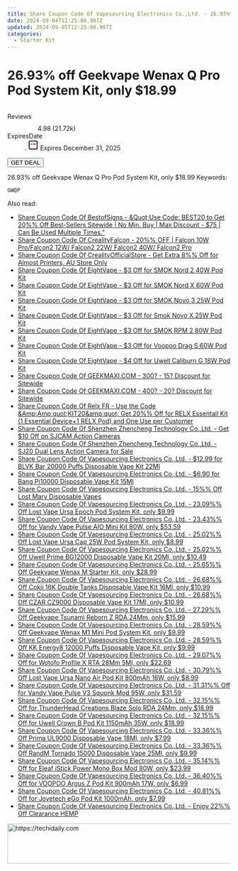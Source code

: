 ```yaml
---
title: Share Coupon Code Of Vapesourcing Electronics Co.,Ltd. - 26.93%% Off Geekvape Wenax Q Pro Pod System Kit, only $18.99
date: 2024-09-04T12:25:00.907Z
updated: 2024-09-05T12:25:00.907Z
categories:
  - Starter Kit
---
```



<main class="px-4 py-6 sm:p-6 md:px-8 md:py-10">
  <div class="mx-auto grid max-w-4xl grid-cols-1">
    <div class="relative col-start-1 row-start-1 flex flex-col-reverse rounded-lg bg-gradient-to-t from-black/75 via-black/0 p-3 sm:row-start-2 sm:bg-none sm:p-0 lg:row-start-1">
      <h1 class="mt-1 text-lg font-semibold text-white sm:text-slate-900 md:text-2xl dark:sm:text-white">26.93% off Geekvape Wenax Q Pro Pod System Kit, only $18.99</h1>
    </div>
        <div class="col-start-1 col-end-3 row-start-1 grid gap-4 sm:mb-6 sm:grid-cols-4 lg:col-start-2 lg:row-span-6 lg:row-end-6 lg:mb-0 lg:gap-6">
      <img src="https://static.shareasale.com/image/90958/deal/GeekvapeWenaxQProPodSystemKit.png" alt="" class="h-60 w-full rounded-lg object-cover sm:col-span-2 sm:h-52 lg:col-span-full" loading="lazy" />
    </div>
        <dl class="row-start-2 mt-4 flex items-center text-xs font-medium sm:row-start-3 sm:mt-1 md:mt-2.5 lg:row-start-2">
      <dt class="sr-only">Reviews</dt>
      <dd class="flex items-center text-indigo-600 dark:text-indigo-400">
        <svg width="24" height="24" fill="none" aria-hidden="true" class="mr-1 stroke-current dark:stroke-indigo-500">
          <path d="m12 5 2 5h5l-4 4 2.103 5L12 16l-5.103 3L9 14l-4-4h5l2-5Z" stroke-width="2" stroke-linecap="round" stroke-linejoin="round" />
        </svg>
        <span>4.98 <span class="font-normal text-slate-400">(21.72k)</span></span>
      </dd>
      <dt class="sr-only">ExpiresDate</dt>
      <dd class="flex items-center">
        <svg width="2" height="2" aria-hidden="true" fill="currentColor" class="mx-3 text-slate-300">
          <circle cx="1" cy="1" r="1" />
        </svg>
        <svg width="24" height="24" viewBox="0 0 24 24" fill="none" stroke="currentColor" stroke-width="2">
          <rect x="3" y="3" width="18" height="18" rx="2" fill="#fff" />
          <path d="M6 10L18 10" stroke="red" stroke-width="2" fill="none" />
          <path d="M10 6L10 18" stroke="#fff" stroke-width="2" fill="none" />
        </svg>
        Expires December 31, 2025      </dd>
    </dl>
    <div class="col-start-1 row-start-3 mt-4 self-center sm:col-start-2 sm:row-span-2 sm:row-start-2 sm:mt-0 lg:col-start-1 lg:row-start-3 lg:row-end-4 lg:mt-6">
      <button type="button" onClick="javascript:window.open(decodeURIComponent('https%3A%2F%2Fwww.shareasale.com%2Fu.cfm%3Fd%3D1228182%26m%3D90958%26u%3D4338022'), '_blank');void(0);" class="rounded-lg bg-red-600 px-3 py-2 text-sm font-medium leading-6 text-white">GET DEAL</button>
    </div>
    <p class="col-start-1 mt-4 text-sm leading-6 sm:col-span-2 lg:col-span-1 lg:row-start-4 lg:mt-6 dark:text-slate-400">26.93% off Geekvape Wenax Q Pro Pod System Kit, only $18.99 Keywords: </p>
    <p class="mt-4">
      <code class="bg-purple-900 p-4 text-sm font-bold tracking-widest text-white">GWQP</code>
    </p>
  </div>
</main>
<span class="atpl-alsoreadstyle">Also read:</span>
<div><ul>
<li><a href="https://coupons.techidaily.com/coupon-1109544-share-63219-sale/"><u>Share Coupon Code Of BestofSigns - &Quot;Use Code: BEST20 to Get 20%% Off Best-Sellers Sitewide | No Min. Buy | Max Discount - $75 | Can Be Used Multiple Times.&quot;</u></a></li>
<li><a href="https://coupons.techidaily.com/coupon-1105784-share-150021-sale/"><u>Share Coupon Code Of CrealityFalcon - 20%% OFF | Falcon 10W Pro/Falcon2 12W/ Falcon2 22W/ Falcon2 40W/ Falcon2 Pro</u></a></li>
<li><a href="https://coupons.techidaily.com/coupon-1097677-share-124834-sale/"><u>Share Coupon Code Of CrealityOfficialStore - Get Extra 8%% Off for Almost Printers, AU Store Only</u></a></li>
<li><a href="https://coupons.techidaily.com/coupon-1108623-share-59344-sale/"><u>Share Coupon Code Of EightVape - $3 Off for SMOK Nord 2 40W Pod Kit</u></a></li>
<li><a href="https://coupons.techidaily.com/coupon-1108615-share-59344-sale/"><u>Share Coupon Code Of EightVape - $3 Off for SMOK Nord X 60W Pod Kit</u></a></li>
<li><a href="https://coupons.techidaily.com/coupon-1108192-share-59344-sale/"><u>Share Coupon Code Of EightVape - $3 Off for SMOK Novo 3 25W Pod Kit</u></a></li>
<li><a href="https://coupons.techidaily.com/coupon-1108618-share-59344-sale/"><u>Share Coupon Code Of EightVape - $3 Off for Smok Novo X 25W Pod Kit</u></a></li>
<li><a href="https://coupons.techidaily.com/coupon-1108616-share-59344-sale/"><u>Share Coupon Code Of EightVape - $3 Off for SMOK RPM 2 80W Pod Kit</u></a></li>
<li><a href="https://coupons.techidaily.com/coupon-1108620-share-59344-sale/"><u>Share Coupon Code Of EightVape - $3 Off for Voopoo Drag S 60W Pod Kit</u></a></li>
<li><a href="https://coupons.techidaily.com/coupon-1108193-share-59344-sale/"><u>Share Coupon Code Of EightVape - $4 Off for Uwell Caliburn G 18W Pod Kit</u></a></li>
<li><a href="https://coupons.techidaily.com/coupon-643237-share-77450-sale/"><u>Share Coupon Code Of GEEKMAXI.COM - 300? - 15? Discount for Sitewide</u></a></li>
<li><a href="https://coupons.techidaily.com/coupon-643238-share-77450-sale/"><u>Share Coupon Code Of GEEKMAXI.COM - 400? - 20? Discount for Sitewide</u></a></li>
<li><a href="https://coupons.techidaily.com/coupon-1108398-share-92020-sale/"><u>Share Coupon Code Of Relx FR - Use the Code &Amp;Amp;quot;KIT20&amp;amp;quot; Get 20%% Off for RELX Essentail Kit (1 Essential Device+1 RELX Pod) and One Use per Customer</u></a></li>
<li><a href="https://coupons.techidaily.com/coupon-1110003-share-138391-sale/"><u>Share Coupon Code Of Shenzhen Zhencheng Technology Co.,Ltd. - Get $10 Off on SJCAM Action Cameras</u></a></li>
<li><a href="https://coupons.techidaily.com/coupon-1106871-share-138391-sale/"><u>Share Coupon Code Of Shenzhen Zhencheng Technology Co.,Ltd. - SJ20 Dual Lens Action Camera for Sale</u></a></li>
<li><a href="https://coupons.techidaily.com/coupon-1110238-share-90958-sale/"><u>Share Coupon Code Of Vapesourcing Electronics Co.,Ltd. - $12.99 for BLVK Bar 20000 Puffs Disposable Vape Kit 22Ml</u></a></li>
<li><a href="https://coupons.techidaily.com/coupon-1108970-share-90958-sale/"><u>Share Coupon Code Of Vapesourcing Electronics Co.,Ltd. - $6.90 for Bang Pi10000 Disposable Vape Kit 15Ml</u></a></li>
<li><a href="https://coupons.techidaily.com/coupon-1108956-share-90958-sale/"><u>Share Coupon Code Of Vapesourcing Electronics Co.,Ltd. - 15%% Off Lost Mary Disposable Vapes</u></a></li>
<li><a href="https://coupons.techidaily.com/coupon-1109985-share-90958-sale/"><u>Share Coupon Code Of Vapesourcing Electronics Co.,Ltd. - 23.09%% Off Lost Vape Ursa Epoch Pod System Kit, only $9.99</u></a></li>
<li><a href="https://coupons.techidaily.com/coupon-977683-share-90958-sale/"><u>Share Coupon Code Of Vapesourcing Electronics Co.,Ltd. - 23.43%% Off for Vandy Vape Pulse AIO Mini Kit 80W, only $53.59</u></a></li>
<li><a href="https://coupons.techidaily.com/coupon-1109982-share-90958-sale/"><u>Share Coupon Code Of Vapesourcing Electronics Co.,Ltd. - 25.02%% Off Lost Vape Ursa Cap 25W Pod System Kit, only $8.99</u></a></li>
<li><a href="https://coupons.techidaily.com/coupon-1109979-share-90958-sale/"><u>Share Coupon Code Of Vapesourcing Electronics Co.,Ltd. - 25.02%% Off Uwell Prime BG12000 Disposable Vape Kit 20Ml, only $10.49</u></a></li>
<li><a href="https://coupons.techidaily.com/coupon-1108693-share-90958-sale/"><u>Share Coupon Code Of Vapesourcing Electronics Co.,Ltd. - 25.65%% Off Geekvape Wenax M Starter Kit, only $28.99</u></a></li>
<li><a href="https://coupons.techidaily.com/coupon-1110209-share-90958-sale/"><u>Share Coupon Code Of Vapesourcing Electronics Co.,Ltd. - 26.68%% Off Cokii 16K Double Tanks Disposable Vape Kit 16Ml, only $10.99</u></a></li>
<li><a href="https://coupons.techidaily.com/coupon-1068827-share-90958-sale/"><u>Share Coupon Code Of Vapesourcing Electronics Co.,Ltd. - 26.68%% Off CZAR CZ9000 Disposable Vape Kit 17Ml, only $10.99</u></a></li>
<li><a href="https://coupons.techidaily.com/coupon-1108695-share-90958-sale/"><u>Share Coupon Code Of Vapesourcing Electronics Co.,Ltd. - 27.29%% Off Geekvape Tsunami Reborn Z RDA 24Mm, only $15.99</u></a></li>
<li><a href="https://coupons.techidaily.com/coupon-1108694-share-90958-sale/"><u>Share Coupon Code Of Vapesourcing Electronics Co.,Ltd. - 28.59%% Off Geekvape Wenax M1 Mini Pod System Kit, only $9.99</u></a></li>
<li><a href="https://coupons.techidaily.com/coupon-1056479-share-90958-sale/"><u>Share Coupon Code Of Vapesourcing Electronics Co.,Ltd. - 28.59%% Off KK Energy8 12000 Puffs Disposable Vape Kit, only $9.99</u></a></li>
<li><a href="https://coupons.techidaily.com/coupon-940435-share-90958-sale/"><u>Share Coupon Code Of Vapesourcing Electronics Co.,Ltd. - 29.07%% Off for Wotofo Profile X RTA 28Mm 5Ml, only $22.69</u></a></li>
<li><a href="https://coupons.techidaily.com/coupon-1062195-share-90958-sale/"><u>Share Coupon Code Of Vapesourcing Electronics Co.,Ltd. - 30.79%% Off Lost Vape Ursa Nano Air Pod Kit 800mAh 16W, only $8.99</u></a></li>
<li><a href="https://coupons.techidaily.com/coupon-1024526-share-90958-sale/"><u>Share Coupon Code Of Vapesourcing Electronics Co.,Ltd. - 31.31%% Off for Vandy Vape Pulse V3 Squonk Mod 95W, only $31.59</u></a></li>
<li><a href="https://coupons.techidaily.com/coupon-939159-share-90958-sale/"><u>Share Coupon Code Of Vapesourcing Electronics Co.,Ltd. - 32.15%% Off for ThunderHead Creations Blaze Solo RDA 24Mm, only $18.99</u></a></li>
<li><a href="https://coupons.techidaily.com/coupon-1033810-share-90958-sale/"><u>Share Coupon Code Of Vapesourcing Electronics Co.,Ltd. - 32.15%% Off for Uwell Crown B Pod Kit 1150mAh 35W, only $18.99</u></a></li>
<li><a href="https://coupons.techidaily.com/coupon-1089791-share-90958-sale/"><u>Share Coupon Code Of Vapesourcing Electronics Co.,Ltd. - 33.36%% Off Prima UL9000 Disposable Vape 18Ml, only $7.99</u></a></li>
<li><a href="https://coupons.techidaily.com/coupon-1108207-share-90958-sale/"><u>Share Coupon Code Of Vapesourcing Electronics Co.,Ltd. - 33.36%% Off RandM Tornado 15000 Disposable Vape 25Ml, only $9.99</u></a></li>
<li><a href="https://coupons.techidaily.com/coupon-989424-share-90958-sale/"><u>Share Coupon Code Of Vapesourcing Electronics Co.,Ltd. - 35.14%% Off for Eleaf iStick Power Mono Box Mod 80W, only $23.99</u></a></li>
<li><a href="https://coupons.techidaily.com/coupon-975170-share-90958-sale/"><u>Share Coupon Code Of Vapesourcing Electronics Co.,Ltd. - 36.40%% Off for VOOPOO Argus Z Pod Kit 900mAh 17W, only $6.99</u></a></li>
<li><a href="https://coupons.techidaily.com/coupon-684532-share-90958-sale/"><u>Share Coupon Code Of Vapesourcing Electronics Co.,Ltd. - 40.81%% Off for Joyetech eGo Pod Kit 1000mAh, only $7.99</u></a></li>
<li><a href="https://coupons.techidaily.com/coupon-1108382-share-90958-sale/"><u>Share Coupon Code Of Vapesourcing Electronics Co.,Ltd. - Enjoy 22%% Off Clearance HEMP</u></a></li>
</ul></div>

<ins class="adsbygoogle"
      style="display:block"
      data-ad-client="ca-pub-7571918770474297"
      data-ad-slot="8358498916"
      data-ad-format="auto"
      data-full-width-responsive="true"></ins>
<!-- affiliate ads begin -->
<a href="https://aligracehair.sjv.io/c/5597632/1959712/19272" target="_top" id="1959712">
  <img src="//a.impactradius-go.com/display-ad/19272-1959712" border="0" alt="https://techidaily.com" width="728" height="90"/>
</a>
<img height="0" width="0" src="https://aligracehair.sjv.io/i/5597632/1959712/19272" style="position:absolute;visibility:hidden;" border="0" />
<!-- affiliate ads end -->